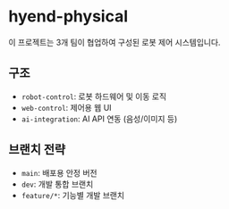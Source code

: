 # hyend-physical


이 프로젝트는 3개 팀이 협업하여 구성된 로봇 제어 시스템입니다.

## 구조
- `robot-control`: 로봇 하드웨어 및 이동 로직
- `web-control`: 제어용 웹 UI
- `ai-integration`: AI API 연동 (음성/이미지 등)

## 브랜치 전략
- `main`: 배포용 안정 버전
- `dev`: 개발 통합 브랜치
- `feature/*`: 기능별 개발 브랜치
